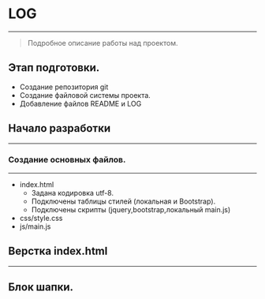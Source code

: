 # LOG

-----

> Подробное описание работы над проектом.

## Этап подготовки.
- Создание репозитория git
- Создание файловой системы проекта.
- Добавление файлов README и LOG

## Начало разработки

----------------
### Создание основных файлов.

-----------------
- index.html
    - Задана кодировка utf-8.
    - Подключены таблицы стилей (локальная и Bootstrap).
    - Подключены скрипты (jquery,bootstrap,локальный main.js)
- css/style.css
- js/main.js

## Верстка index.html

--------------------------

## Блок шапки.

